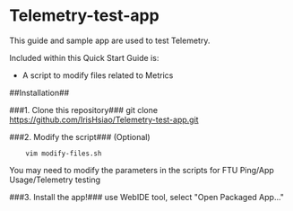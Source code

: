 # Telemetry-test-app
This guide and sample app are used to test Telemetry.

Included within this Quick Start Guide is:

*  A script to modify files related to Metrics

##Installation##

###1.  Clone this repository###
        git clone https://github.com/IrisHsiao/Telemetry-test-app.git

###2.  Modify the script###
(Optional)

        vim modify-files.sh

You may need to modify the parameters in the scripts for FTU Ping/App Usage/Telemetry testing

###3.  Install the app!###
        use WebIDE tool, select "Open Packaged App..."
